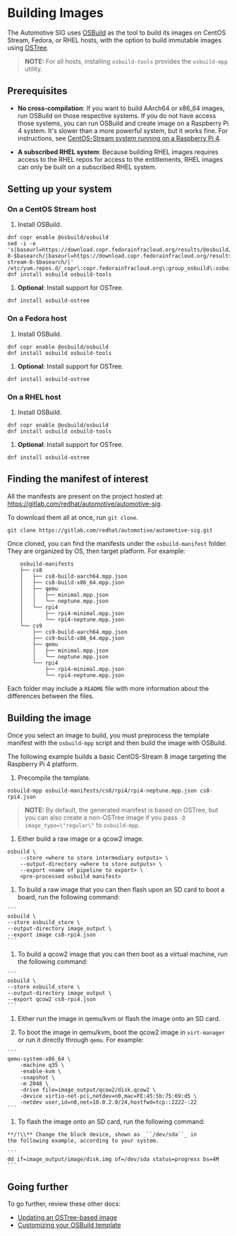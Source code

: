 # Building Images

The Automotive SIG uses [OSBuild](https://www.osbuild.org/) as the tool to build
its images on CentOS Stream, Fedora, or RHEL hosts, with the option to build immutable images using [OSTree](https://ostreedev.github.io/ostree/introduction/).

> **NOTE:** For all hosts, installing `osbuild-tools` provides the `osbuild-mpp` utility.

## Prerequisites

- **No cross-compilation**: If you want to build
  AArch64 or x86_64 images, run OSBuild on those respective systems. If you do not have access those systems, you can run OSBuild and create image
  on a Raspberry Pi 4 system. It's slower than a more powerful system, but it
  works fine.
  For instructions, see [CentOS-Stream system running on a
  Raspberry Pi 4](centos_stream_pi4.md).

- **A subscribed RHEL system**: Because building RHEL images requires access to the
  RHEL repos for access to the entitlements, RHEL images
  can only be built on a subscribed RHEL system.

## Setting up your system

### On a CentOS Stream host

1. Install OSBuild.

 ```
 dnf copr enable @osbuild/osbuild
 sed -i -e 's|baseurl=https://download.copr.fedorainfracloud.org/results/@osbuild/osbuild/epel-8-$basearch/|baseurl=https://download.copr.fedorainfracloud.org/results/@osbuild/osbuild/centos-stream-8-$basearch/|' /etc/yum.repos.d/_copr\:copr.fedorainfracloud.org\:group_osbuild\:osbuild.repo
 dnf install osbuild osbuild-tools
 ```

1. **Optional**: Install support for OSTree.

 ```
 dnf install osbuild-ostree
 ```

### On a Fedora host

1. Install OSBuild.

 ```
 dnf copr enable @osbuild/osbuild
 dnf install osbuild osbuild-tools
 ```

1. **Optional**: Install support for OSTree.

 ```
 dnf install osbuild-ostree
 ```

### On a RHEL host

1. Install OSBuild.

 ```
 dnf copr enable @osbuild/osbuild
 dnf install osbuild osbuild-tools
 ```

1. **Optional**: Install support for OSTree.

 ```
 dnf install osbuild-ostree
 ```


## Finding the manifest of interest

All the manifests are present on the project hosted at: https://gitlab.com/redhat/automotive/automotive-sig.

To download them all at once, run `git clone`.

```
git clone https://gitlab.com/redhat/automotive/automotive-sig.git
```

Once cloned, you can find the manifests under the `osbuild-manifest` folder.
They are organized by OS, then target platform. For example:
```
    osbuild-manifests
    ├── cs8
    │   ├── cs8-build-aarch64.mpp.json
    │   ├── cs8-build-x86_64.mpp.json
    │   ├── qemu
    │   │   ├── minimal.mpp.json
    │   │   └── neptune.mpp.json
    │   └── rpi4
    │       ├── rpi4-minimal.mpp.json
    │       └── rpi4-neptune.mpp.json
    └── cs9
        ├── cs9-build-aarch64.mpp.json
        ├── cs9-build-x86_64.mpp.json
        ├── qemu
        │   ├── minimal.mpp.json
        │   └── neptune.mpp.json
        └── rpi4
            ├── rpi4-minimal.mpp.json
            └── rpi4-neptune.mpp.json
```

Each folder may include a `README` file with more information
about the differences between the files.


## Building the image

Once you select an image to build, you must preprocess the
template manifest with the `osbuild-mpp` script and then build the
image with OSBuild.

The following example builds a basic CentOS-Stream 8 image
targeting the Raspberry Pi 4 platform.

1. Precompile the template.

```
osbuild-mpp osbuild-manifests/cs8/rpi4/rpi4-neptune.mpp.json cs8-rpi4.json
```

  > **NOTE:** By default, the generated manifest is based on OSTree, but you can also
  create a non-OSTree image if you pass `-D image_type=\"regular\"` to
  `osbuild-mpp`.

1. Either build a raw image or a qcow2 image.

 ```
 osbuild \
     --store <where to store intermediary outputs> \
     --output-directory <where to store outputs> \
     --export <name of pipeline to export> \
     <pre-processed osbuild manifest>
 ```

   1. To build a raw image that you can then flash upon an SD card to boot
a board, run the following command:

    ```
    osbuild \
    --store osbuild_store \
    --output-directory image_output \
    --export image cs8-rpi4.json
    ```

  1. To build a qcow2 image that you can then boot as a virtual machine, run the following command:

    ```
    osbuild \
    --store osbuild_store \
    --output-directory image_output \
    --export qcow2 cs8-rpi4.json
    ```

1. Either run the image in qemu/kvm or flash the image onto an SD card.

  1. To boot the image in qemu/kvm, boot the qcow2 image in `virt-manager` or run it
  directly through `qemu`. For example:

    ```
    qemu-system-x86_64 \
        -machine q35 \
        -enable-kvm \
        -snapshot \
        -m 2048 \
        -drive file=image_output/qcow2/disk.qcow2 \
        -device virtio-net-pci,netdev=n0,mac=FE:45:5b:75:69:d5 \
        -netdev user,id=n0,net=10.0.2.0/24,hostfwd=tcp::2222-:22
    ```

   1. To flash the image onto an SD card, run the following command:

    **/!\\** Change the block device, shown as _``/dev/sda``_ in
    the following example, according to your system.

    ```
    dd if=image_output/image/disk.img of=/dev/sda status=progress bs=4M
    ```

## Going further

To go further, review these other docs:

* [Updating an OSTree-based image](updating_ostree.md)
* [Customizing your OSBuild template](customize_template.md)
